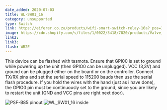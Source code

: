```yaml
---
date_added: 2020-07-03
title: WL-SW01_16
category: unsupported
type: Switch
link: https://eiferer.co.za/products/wifi-smart-switch-relay-16a?_pos=1&_sid=0b1c71355&_ss=r
image: https://cdn.shopify.com/s/files/1/0022/3418/7820/products/Valve_7d0080c6-cefb-47f5-961c-dfa20678d038_1800x1800.png?v=1579447962
link2: 
link3: 
flash: WR2E
---
```

This device can be flashed with tasmota.
Ensure that GPI00 is set to ground while powering up the unit (then GPIO0 can be unplugged). VCC (3,3V) and ground can be plugged either on the board or on the controller.
Connect TX/RX pins and set the serial speed to 115200 bauds then use the serial flash procedure. If you hold the wires with the hand (just as i have done), the GPIO0 pin must be continuously set to the ground, since you are likely to restart the unit (GND and VCC pins are right next door). 

![PSF-B85 pinout](https://user-images.githubusercontent.com/22073955/110245649-6a313900-7f64-11eb-935c-244aa4bb9a65.png)
![WL_SW01_16 inside](https://user-images.githubusercontent.com/22073955/110245650-6b626600-7f64-11eb-8de2-26b377ba9156.png)
